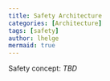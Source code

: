 ```yaml
---
title: Safety Architecture
categories: [Architecture]
tags: [safety]
author: lhelge
mermaid: true
---
```


Safety concept: *TBD*